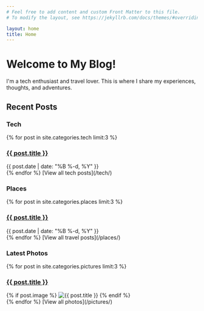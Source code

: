 ```yaml
---
# Feel free to add content and custom Front Matter to this file.
# To modify the layout, see https://jekyllrb.com/docs/themes/#overriding-theme-defaults

layout: home
title: Home
---
```


# Welcome to My Blog!

I'm a tech enthusiast and travel lover. This is where I share my experiences, thoughts, and adventures.

## Recent Posts

### Tech
{% for post in site.categories.tech limit:3 %}
  <div class="post-preview">
    <h3><a href="{{ post.url }}">{{ post.title }}</a></h3>
    <span class="post-date">{{ post.date | date: "%B %-d, %Y" }}</span>
  </div>
{% endfor %}
[View all tech posts](/tech/)

### Places
{% for post in site.categories.places limit:3 %}
  <div class="post-preview">
    <h3><a href="{{ post.url }}">{{ post.title }}</a></h3>
    <span class="post-date">{{ post.date | date: "%B %-d, %Y" }}</span>
  </div>
{% endfor %}
[View all travel posts](/places/)

### Latest Photos
{% for post in site.categories.pictures limit:3 %}
  <div class="photo-preview">
    <h3><a href="{{ post.url }}">{{ post.title }}</a></h3>
    {% if post.image %}
      <img src="{{ post.image }}" alt="{{ post.title }}" class="photo-thumbnail">
    {% endif %}
  </div>
{% endfor %}
[View all photos](/pictures/)
